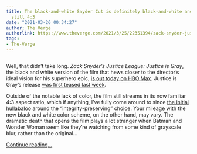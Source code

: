 ```yaml
---
title: The black-and-white Snyder Cut is definitely black-and-white and definitely
  still 4:3
date: "2021-03-26 00:34:27"
author: The Verge
authorlink: https://www.theverge.com/2021/3/25/22351394/zack-snyder-justice-league-black-and-white-hbo-max
tags:
- The-Verge
---
```

<figure>
      <img alt="" src="https://cdn.vox-cdn.com/thumbor/0ixgROnsrYJ9cmESjkK-XD4UiZY=/0x16:1093x745/1310x873/cdn.vox-cdn.com/uploads/chorus_image/image/69028154/Screen_Shot_2021_03_25_at_4.38.22_PM.0.png" />
    </figure>

  <p id="6SkMLe">Well, that didn’t take long. <em>Zack Snyder’s Justice League: Justice is Gray</em>, the black and white version of the film that hews closer to the director’s ideal vision for his superhero epic, <a href="https://twitter.com/snydercut/status/1374981675248128000?s=20">is out today on HBO Max</a>. Justice is Gray’s release <a href="https://twitter.com/snydercut/status/1373424594787446786?s=20">was first teased last week</a>.</p>
<p id="KDRcjz">Outside of the notable lack of color, the film still streams in its now familiar 4:3 aspect ratio, which if anything, I’ve fully come around to since <a href="https://www.theverge.com/2021/3/18/22337756/snyder-cut-aspect-ratio-justice-league-hbo-max-warning">the initial hullabaloo</a> around the “integrity-preserving” choice. Your mileage with the new black and white color scheme, on the other hand, may vary. The dramatic death that opens the film plays a lot stranger when Batman and Wonder Woman seem like they’re watching from some kind of grayscale blur, rather than the original...</p>
  <p>
    <a href="https://www.theverge.com/2021/3/25/22351394/zack-snyder-justice-league-black-and-white-hbo-max">Continue reading&hellip;</a>
  </p>
